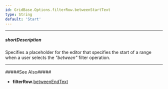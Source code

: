 ```yaml
---
id: GridBase.Options.filterRow.betweenStartText
type: String
default: 'Start'
---
```

---
##### shortDescription
Specifies a placeholder for the editor that specifies the start of a range when a user selects the *"between"* filter operation.

---
#####See Also#####
- **filterRow**.[betweenEndText](/api-reference/10%20UI%20Widgets/GridBase/1%20Configuration/filterRow/betweenEndText.md '{basewidgetpath}/Configuration/filterRow/#betweenEndText')